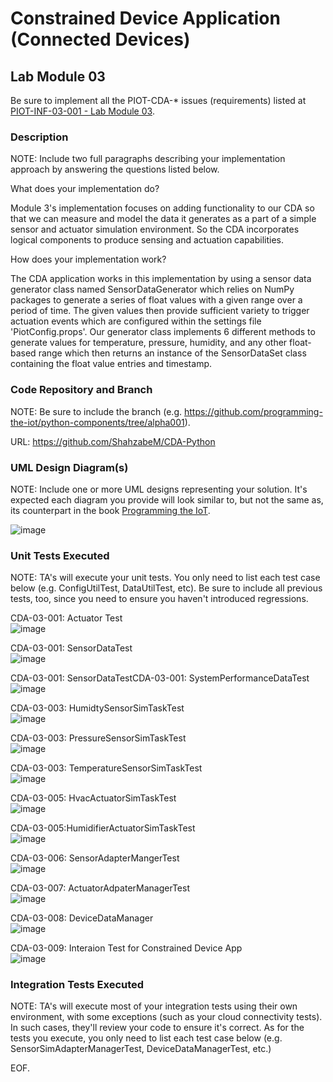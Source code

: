 # Constrained Device Application (Connected Devices)

## Lab Module 03

Be sure to implement all the PIOT-CDA-* issues (requirements) listed at [PIOT-INF-03-001 - Lab Module 03](https://github.com/orgs/programming-the-iot/projects/1#column-10488379).

### Description

NOTE: Include two full paragraphs describing your implementation approach by answering the questions listed below.

What does your implementation do? 

Module 3's implementation focuses on adding functionality to our CDA so that we can measure and model the data it generates 
as a part of a simple sensor and actuator simulation environment. So the CDA incorporates logical components to produce 
sensing and actuation capabilities. 

How does your implementation work?

The CDA application works in this implementation by using a sensor data generator class named SensorDataGenerator which relies on NumPy 
packages to generate a series of float values with a given range over a period of time. The given values then provide sufficient variety to 
trigger actuation events which are configured within the settings file 'PiotConfig.props'. Our generator class implements 6 different 
methods to generate values for temperature, pressure, humidity, and any other float-based range which then returns an instance of 
the SensorDataSet class containing the float value entries and timestamp.

### Code Repository and Branch

NOTE: Be sure to include the branch (e.g. https://github.com/programming-the-iot/python-components/tree/alpha001).

URL: https://github.com/ShahzabeM/CDA-Python

### UML Design Diagram(s)

NOTE: Include one or more UML designs representing your solution. It's expected each
diagram you provide will look similar to, but not the same as, its counterpart in the
book [Programming the IoT](https://learning.oreilly.com/library/view/programming-the-internet/9781492081401/).

![image](https://github.com/JadEletry/book-exercise-docs/assets/71851213/4fa99c83-58e7-4009-b1c7-5899a4ab4cb4)



### Unit Tests Executed

NOTE: TA's will execute your unit tests. You only need to list each test case below
(e.g. ConfigUtilTest, DataUtilTest, etc). Be sure to include all previous tests, too,
since you need to ensure you haven't introduced regressions.

CDA-03-001: Actuator Test <br>
![image](https://github.com/JadEletry/book-exercise-docs/assets/71851213/930729d9-73ee-4ad2-a694-78db04ec9772)

CDA-03-001: SensorDataTest <br>
![image](https://github.com/JadEletry/book-exercise-docs/assets/71851213/bd0334ed-941a-4818-bfed-37329a2c7fca)

CDA-03-001: SensorDataTestCDA-03-001: SystemPerformanceDataTest <br>
![image](https://github.com/JadEletry/book-exercise-docs/assets/71851213/902a93f3-6036-44dc-b113-0b860c6e9f22)

CDA-03-003: HumidtySensorSimTaskTest <br>
![image](https://github.com/JadEletry/book-exercise-docs/assets/71851213/b6682b68-e6ed-4e97-bd53-bea10efa9709)

CDA-03-003: PressureSensorSimTaskTest <br>
![image](https://github.com/JadEletry/book-exercise-docs/assets/71851213/b8a1a0c3-1e68-42c9-9de3-a7a4a2910699)

CDA-03-003: TemperatureSensorSimTaskTest <br>
![image](https://github.com/JadEletry/book-exercise-docs/assets/71851213/3f487917-ecb6-48e2-beba-39157abd9f3c)

CDA-03-005: HvacActuatorSimTaskTest <br>
![image](https://github.com/JadEletry/book-exercise-docs/assets/71851213/9f9bf9e5-3e14-4c88-bf71-7aee27e2f00e)

CDA-03-005:HumidifierActuatorSimTaskTest <br>
![image](https://github.com/JadEletry/book-exercise-docs/assets/71851213/dea2ad92-6864-43c1-8630-2abb3cadb7ff)

CDA-03-006: SensorAdapterMangerTest <br>
![image](https://github.com/JadEletry/book-exercise-docs/assets/71851213/368e69ea-5720-45ec-833e-ab3dc9bb8dbf)

CDA-03-007: ActuatorAdpaterManagerTest <br>
![image](https://github.com/JadEletry/book-exercise-docs/assets/71851213/ca48f49d-7b93-49eb-b59e-cd0359b85941)

CDA-03-008: DeviceDataManager  <br>
![image](https://github.com/JadEletry/book-exercise-docs/assets/71851213/7e4e4eb6-9e07-4638-a713-4867eca82a37)

CDA-03-009: Interaion Test for Constrained Device App <br>
![image](https://github.com/JadEletry/book-exercise-docs/assets/71851213/cb9004dc-5348-4e79-957e-fa340c427031)


### Integration Tests Executed

NOTE: TA's will execute most of your integration tests using their own environment, with
some exceptions (such as your cloud connectivity tests). In such cases, they'll review
your code to ensure it's correct. As for the tests you execute, you only need to list each
test case below (e.g. SensorSimAdapterManagerTest, DeviceDataManagerTest, etc.)


EOF.

